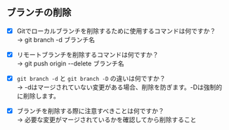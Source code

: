 ## ブランチの削除
- [x] Gitでローカルブランチを削除するために使用するコマンドは何ですか？  
→  git branch -d ブランチ名

- [x] リモートブランチを削除するコマンドは何ですか？  
→  git push origin --delete ブランチ名

- [x] `git branch -d` と `git branch -D` の違いは何ですか？  
→  -dはマージされていない変更がある場合、削除を防ぎます。-Dは強制的に削除します。

- [x] ブランチを削除する際に注意すべきことは何ですか？  
→  必要な変更がマージされているかを確認してから削除すること
